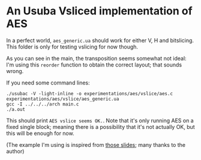 An Usuba Vsliced implementation of AES
===

In a perfect world, `aes_generic.ua` should work for either V, H and
bitslicing. This folder is only for testing vslicing for now though.

As you can see in the main, the transposition seems somewhat not
ideal: I'm using this `reorder` function to obtain the correct layout;
that sounds wrong.

If you need some command lines:

    ./usubac -V -light-inline -o experimentations/aes/vslice/aes.c experimentations/aes/vslice/aes_generic.ua
    gcc -I ../../../arch main.c
    ./a.out

This should print `AES vslice seems OK.`. Note that it's only running AES on a fixed single block; meaning there is a possibility that it's not actually OK, but this will be enough for now.

(The example I'm using is inspired from [those slides](https://kavaliro.com/wp-content/uploads/2014/03/AES.pdf); many thanks to the author)
